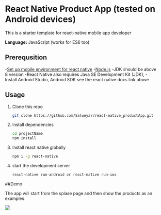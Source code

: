 # React Native Product App (tested on Android devices)

This is a starter template for react-native mobile app developer

**Language:** JavaScript (works for ES6 too)

## Prerequsition

-[Set up mobile environment for react native](https://reactnative.dev/docs/environment-setup)
-[Node.js](https://nodejs.org/en/download/)
-JDK should be above 8 version
-React Native also requires Java SE Development Kit (JDK), 
-Install Android Studio, Android SDK see the react native docs link above

## Usage

1. Clone this repo

   ```bash
   git clone https://github.com/Salweyar/react-native_productApp.git
   ```

2. Install dependencies

   ```bash
   cd projectName
   npm install
   ```
   
3. Install react native globally

   ```bash
   npm i -g react-native
   ```
4. start the development server

   ```bash
   react-native run-android or react-native run-ios
   ```
      
##Demo

The app will start from the splase page and then show the products as an examples.

![](https://salweyar.github.io/images/productApp/cap.gif)
